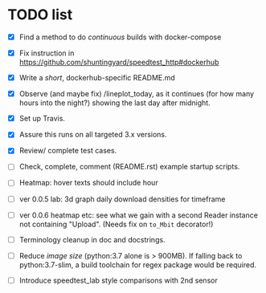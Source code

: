 # TODO list

- [x] Find a method to do *continuous* builds with docker-compose

- [x] Fix instruction in https://github.com/shuntingyard/speedtest_http#dockerhub

- [x] Write a *short*, dockerhub-specific README.md

- [x] Observe (and maybe fix) /lineplot_today, as it continues (for how many
  hours into the night?) showing the last day after midnight.

- [x] Set up Travis.

- [x] Assure this runs on all targeted 3.x versions.

- [x] Review/ complete test cases.

- [ ] Check, complete, comment (README.rst) example startup scripts.

- [ ] Heatmap: hover texts should include hour

- [ ] ver 0.0.5 lab: 3d graph daily download densities for timeframe

- [ ] ver 0.0.6 heatmap etc: see what we gain with a second Reader instance
  not containing "Upload". (Needs fix on `to_Mbit` decorator!)

- [ ] Terminology cleanup in doc and docstrings.

- [ ] Reduce *image size* (python:3.7 alone is > 900MB). If falling back to
  python:3.7-slim, a build toolchain for regex package would be required.

- [ ] Introduce speedtest_lab style comparisons with 2nd sensor
